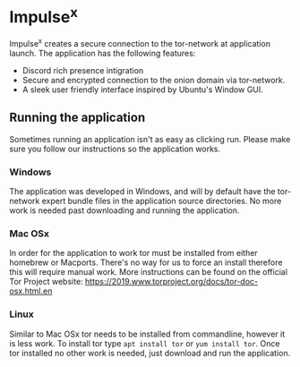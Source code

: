 # Impulse<sup>x</sup>
Impulse<sup>x</sup> creates a secure connection to the tor-network at application launch. The application has the following features:
- Discord rich presence intigration
- Secure and encrypted connection to the onion domain via tor-network.
- A sleek user friendly interface inspired by Ubuntu's Window GUI. 

## Running the application
Sometimes running an application isn't as easy as clicking run. Please make sure you follow our instructions so the application works. 

### Windows
The application was developed in Windows, and will by default have the tor-network expert bundle files in the application source directories. No more work is needed past downloading and running the application. 

### Mac OSx
In order for the application to work tor must be installed from either homebrew or Macports. There's no way for us to force an install therefore this will require manual work. More instructions can be found on the official Tor Project website: https://2019.www.torproject.org/docs/tor-doc-osx.html.en

### Linux
Similar to Mac OSx tor needs to be installed from commandline, however it is less work. To install tor type `apt install tor` or `yum install tor`. Once tor installed no other work is needed, just download and run the application. 
